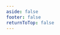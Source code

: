 ```yaml
---
aside: false
footer: false
returnToTop: false
---
```



<Demo />

<script>
import Demo from './index.vue'
import {hideLayout} from '../../../.vitepress/theme/utils';

export default {
    components: {
        Demo
    },
    setup() {
        hideLayout();
    }
}
</script>
